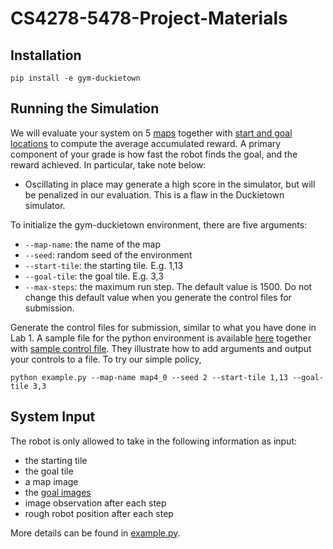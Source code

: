 # CS4278-5478-Project-Materials

## Installation

`pip install -e gym-duckietown`

## Running the Simulation

We will evaluate your system on 5 [maps](./gym-duckietown/gym_duckietown/map_2021/) together with [start and goal locations](./goal.json) to compute the average accumulated
reward. A primary component of your grade is how fast the robot finds the goal, and the reward achieved. In particular,
take note below:

- Oscillating in place may generate a high score in the simulator, but will be penalized in our evaluation. This is a
  flaw in the Duckietown simulator.

To initialize the gym-duckietown environment, there are five arguments:

- `--map-name`: the name of the map
- `--seed`: random seed of the environment
- `--start-tile`: the starting tile. E.g. 1,13
- `--goal-tile`: the goal tile. E.g. 3,3
- `--max-steps`: the maximum run step. The default value is 1500. Do not change this default value when you generate the
  control files for submission.

Generate the control files for submission, similar to what you have done in Lab 1. A sample file for the python
environment is available [here](./example.py) together
with [sample control file](./map4_0_seed2_start_1,13_goal_3,3.txt). They illustrate how to add arguments and output your
controls to a file. To try our simple policy,

```
python example.py --map-name map4_0 --seed 2 --start-tile 1,13 --goal-tile 3,3
```

## System Input

The robot is only allowed to take in the following information as input:

- the starting tile
- the goal tile
- a map image
- the [goal images](./goal_images)
- image observation after each step
- rough robot position after each step

More details can be found in [example.py](./example.py).
